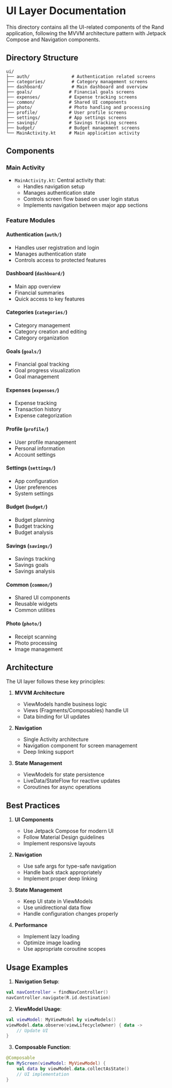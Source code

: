 # UI Layer Documentation

This directory contains all the UI-related components of the Rand application, following the MVVM architecture pattern with Jetpack Compose and Navigation components.

## Directory Structure

```
ui/
├── auth/                # Authentication related screens
├── categories/          # Category management screens
├── dashboard/           # Main dashboard and overview
├── goals/              # Financial goals screens
├── expenses/           # Expense tracking screens
├── common/             # Shared UI components
├── photo/              # Photo handling and processing
├── profile/            # User profile screens
├── settings/           # App settings screens
├── savings/            # Savings tracking screens
├── budget/             # Budget management screens
└── MainActivity.kt     # Main application activity
```

## Components

### Main Activity
- `MainActivity.kt`: Central activity that:
  - Handles navigation setup
  - Manages authentication state
  - Controls screen flow based on user login status
  - Implements navigation between major app sections

### Feature Modules

#### Authentication (`auth/`)
- Handles user registration and login
- Manages authentication state
- Controls access to protected features

#### Dashboard (`dashboard/`)
- Main app overview
- Financial summaries
- Quick access to key features

#### Categories (`categories/`)
- Category management
- Category creation and editing
- Category organization

#### Goals (`goals/`)
- Financial goal tracking
- Goal progress visualization
- Goal management

#### Expenses (`expenses/`)
- Expense tracking
- Transaction history
- Expense categorization

#### Profile (`profile/`)
- User profile management
- Personal information
- Account settings

#### Settings (`settings/`)
- App configuration
- User preferences
- System settings

#### Budget (`budget/`)
- Budget planning
- Budget tracking
- Budget analysis

#### Savings (`savings/`)
- Savings tracking
- Savings goals
- Savings analysis

#### Common (`common/`)
- Shared UI components
- Reusable widgets
- Common utilities

#### Photo (`photo/`)
- Receipt scanning
- Photo processing
- Image management

## Architecture

The UI layer follows these key principles:

1. **MVVM Architecture**
   - ViewModels handle business logic
   - Views (Fragments/Composables) handle UI
   - Data binding for UI updates

2. **Navigation**
   - Single Activity architecture
   - Navigation component for screen management
   - Deep linking support

3. **State Management**
   - ViewModels for state persistence
   - LiveData/StateFlow for reactive updates
   - Coroutines for async operations

## Best Practices

1. **UI Components**
   - Use Jetpack Compose for modern UI
   - Follow Material Design guidelines
   - Implement responsive layouts

2. **Navigation**
   - Use safe args for type-safe navigation
   - Handle back stack appropriately
   - Implement proper deep linking

3. **State Management**
   - Keep UI state in ViewModels
   - Use unidirectional data flow
   - Handle configuration changes properly

4. **Performance**
   - Implement lazy loading
   - Optimize image loading
   - Use appropriate coroutine scopes

## Usage Examples

1. **Navigation Setup**:
```kotlin
val navController = findNavController()
navController.navigate(R.id.destination)
```

2. **ViewModel Usage**:
```kotlin
val viewModel: MyViewModel by viewModels()
viewModel.data.observe(viewLifecycleOwner) { data ->
    // Update UI
}
```

3. **Composable Function**:
```kotlin
@Composable
fun MyScreen(viewModel: MyViewModel) {
    val data by viewModel.data.collectAsState()
    // UI implementation
}
``` 